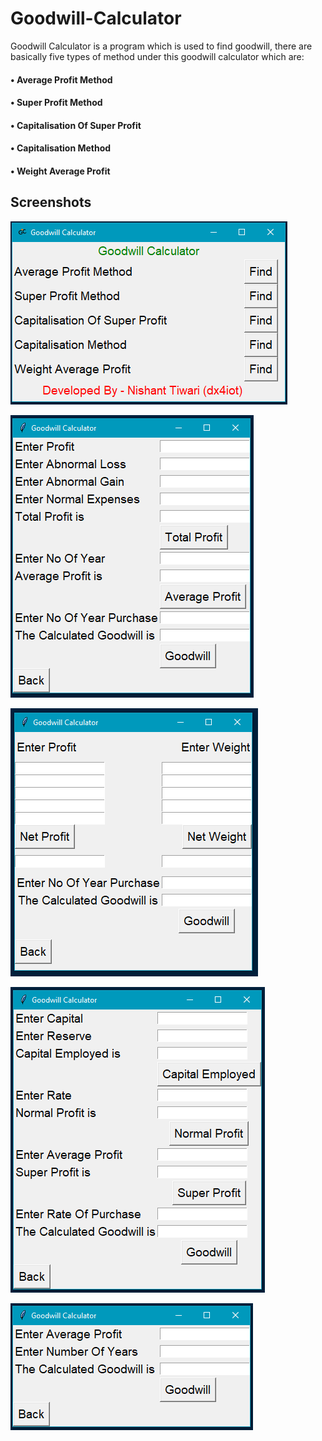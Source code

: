 # Goodwill-Calculator
Goodwill Calculator is a program which is used to find goodwill, there are basically five types of method under this goodwill calculator which are: 

#### • Average Profit Method
#### • Super Profit Method
#### • Capitalisation Of Super Profit
#### • Capitalisation Method
#### • Weight Average Profit

## Screenshots
![](screenshots/gwill-image-1.PNG)

![](screenshots/gwill-image-2.PNG)

![](screenshots/gwill-image-3.PNG)

![](screenshots/gwill-image-4.PNG)

![](screenshots/gwill-image-5.PNG)



